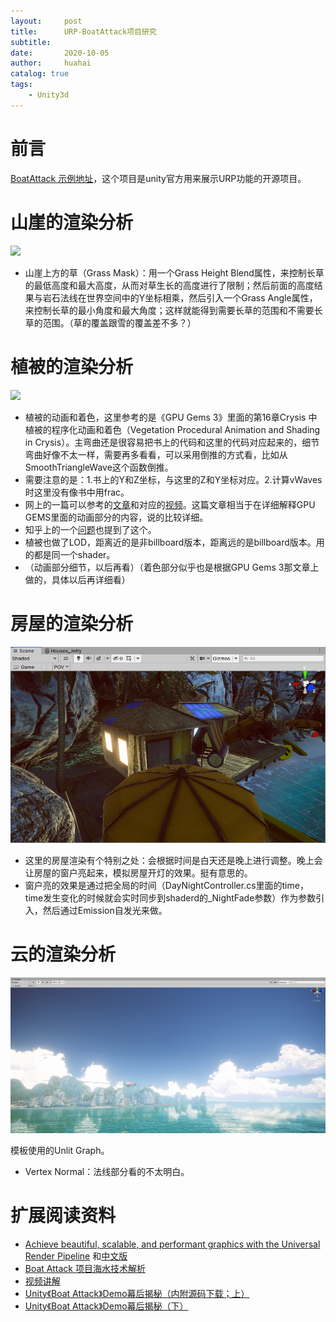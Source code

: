 ```yaml
---
layout:     post
title:      URP-BoatAttack项目研究
subtitle:   
date:       2020-10-05
author:     huahai
catalog: true
tags:
    - Unity3d
---
```


# 前言

[BoatAttack 示例地址](https://github.com/Unity-Technologies/BoatAttack)，这个项目是unity官方用来展示URP功能的开源项目。



# 山崖的渲染分析

![](/images/posts/Unity3d/boatattack2.gif)

- 山崖上方的草（Grass Mask）：用一个Grass Height Blend属性，来控制长草的最低高度和最大高度，从而对草生长的高度进行了限制；然后前面的高度结果与岩石法线在世界空间中的Y坐标相乘，然后引入一个Grass Angle属性，来控制长草的最小角度和最大角度；这样就能得到需要长草的范围和不需要长草的范围。（草的覆盖跟雪的覆盖差不多？）

# 植被的渲染分析

![](/images/posts/Unity3d/boatattack3.gif)

- 植被的动画和着色，这里参考的是《GPU Gems 3》里面的第16章Crysis 中植被的程序化动画和着色（Vegetation Procedural Animation and Shading in Crysis）。主弯曲还是很容易把书上的代码和这里的代码对应起来的，细节弯曲好像不太一样，需要再多看看，可以采用倒推的方式看，比如从SmoothTriangleWave这个函数倒推。
- 需要注意的是：1.书上的Y和Z坐标，与这里的Z和Y坐标对应。2.计算vWaves时这里没有像书中用frac。
- 网上的一篇可以参考的[文章](https://mtnphil.wordpress.com/2011/10/18/wind-animations-for-vegetation/)和对应的[视频](https://www.youtube.com/watch?v=Mb5QVoqFkKo)。这篇文章相当于在详细解释GPU GEMS里面的动画部分的内容，说的比较详细。
- 知乎上的一个[问题](https://www.zhihu.com/question/50202986?utm_source=cowlevel)也提到了这个。
- 植被也做了LOD，距离近的是非billboard版本，距离远的是billboard版本。用的都是同一个shader。
- （动画部分细节，以后再看）（着色部分似乎也是根据GPU Gems 3那文章上做的，具体以后再详细看）

# 房屋的渲染分析

![](/images/posts/Unity3d/boatattack4.png)

- 这里的房屋渲染有个特别之处：会根据时间是白天还是晚上进行调整。晚上会让房屋的窗户亮起来，模拟房屋开灯的效果。挺有意思的。
- 窗户亮的效果是通过把全局的时间（DayNightController.cs里面的time，time发生变化的时候就会实时同步到shaderd的_NightFade参数）作为参数引入，然后通过Emission自发光来做。

# 云的渲染分析

![](/images/posts/Unity3d/boatattack1.png)

模板使用的Unlit Graph。

- Vertex Normal：法线部分看的不太明白。





# 扩展阅读资料

- [Achieve beautiful, scalable, and performant graphics with the Universal Render Pipeline](https://blogs.unity3d.com/2020/02/10/achieve-beautiful-scalable-and-performant-graphics-with-the-universal-render-pipeline/) 和[中文版](https://www.gameres.com/862776.html)
- [Boat Attack 项目海水技术解析](https://zhuanlan.zhihu.com/p/127116312)
- [视频讲解](https://unity.cn/projects/5f55e2c9edbc2a001f5cdc92?app=true)
- [Unity《Boat Attack》Demo幕后揭秘（内附源码下载；上）](https://unity.cn/projects/unity-boat-attack-demomu-hou-jie-mi-nei-fu-yuan-ma-xia-zai)
- [Unity《Boat Attack》Demo幕后揭秘（下）](https://unity.cn/projects/unity-boat-attack-demomu-hou-jie-mi-xia)



